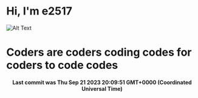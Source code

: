 # Hi, I'm e2517

![Alt Text](https://github.com/E2517/e2517/blob/master/images/background.gif)

# Coders are coders coding codes for coders to code codes

<h4 align="center">Last commit was Thu Sep 21 2023 20:09:51 GMT+0000 (Coordinated Universal Time)</h4>
